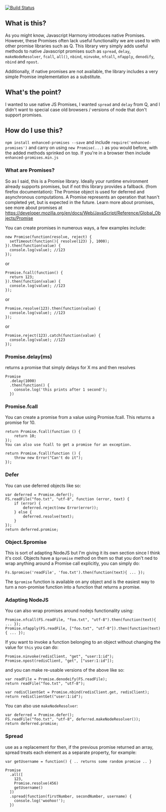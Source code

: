 [![Build Status](https://travis-ci.org/Macmee/enhanced-promises.svg?branch=master)](https://travis-ci.org/Macmee/enhanced-promises)

## What is this?

As you might know, Javascript Harmony introduces native Promises. However, these Promises often lack useful functionality we are used to with other promise libraries such as Q. This library very simply adds useful methods to native Javascript promises such as `spread`, `delay`, `makeNodeResolver`, `fcall`, `all()`, `nbind`, `ninvoke`, `nfcall`, `nfapply`, `denodify`, `nbind` and `npost`.

Additionally, if native promises are not available, the library includes a very simple Promise implementation as a substitute.

## What's the point?

I wanted to use native JS Promises, I wanted `spread` and `delay` from Q, and I didn't want to special case old browsers / versions of node that don't support promises.

## How do I use this?

`npm install enhanced-promises --save` and include `require('enhanced-promises')` and carry on using `new Promise(...)` as you would before, with the added methods sprinked on top. If you're in a browser then include `enhanced-promises.min.js`

### What are Promises?

So as I said, this is a Promise library. Ideally your runtime environment already supports promises, but if not this library provides a fallback. (from firefox documentation): The Promise object is used for deferred and asynchronous computations. A Promise represents an operation that hasn't completed yet, but is expected in the future. Learn more about promises, see more about promises at https://developer.mozilla.org/en/docs/Web/JavaScript/Reference/Global_Objects/Promise

You can create promises in numerous ways, a few examples include:

```
new Promise(function(resolve, reject) {
  setTimeout(function(){ resolve(123) }, 1000);
}).then(function(value) {
  console.log(value); //123
});
```
or
```
Promise.fcall(function() {
  return 123;
}).then(function(value) {
  console.log(value); //123
});
```
or
```
Promise.resolve(123).then(function(value) {
  console.log(value); //123
});
```
or
```
Promise.reject(123).catch(function(value) {
  console.log(value); //123
});
```

### Promise.delay(ms)

returns a promise that simply delays for X ms and then resolves

```
Promise
  .delay(1000)
  .then(function() {
    console.log('this prints after 1 second');
  })
```

### Promise.fcall

You can create a promise from a value using Promise.fcall. This returns a promise for 10.

```
return Promise.fcall(function () {
    return 10;
});
You can also use fcall to get a promise for an exception.

return Promise.fcall(function () {
    throw new Error("Can't do it");
});
```

### Defer

You can use deferred objects like so:

```
var deferred = Promise.defer();
FS.readFile("foo.txt", "utf-8", function (error, text) {
    if (error) {
        deferred.reject(new Error(error));
    } else {
        deferred.resolve(text);
    }
});
return deferred.promise;
```

### Object.$promise

This is sort of adapting NodeJS but I'm giving it its own section since I think it's cool. Objects have a `$promise` method on them so that you don't ned to wrap anything around a Promise call explicitly, you can simply do:

```
Fs.$promise('readFile', 'foo.txt').then(function(text){ ... });
```

The `$promise` function is available on any object and is the easiest way to turn a non-promise function into a function that returns a promise.

### Adapting NodeJS

You can also wrap promises around nodejs functionality using:

```
Promise.nfcall(FS.readFile, "foo.txt", "utf-8").then(function(text){ ... });
Promise.nfapply(FS.readFile, ["foo.txt", "utf-8"]).then(function(text){ ... });
```

If you want to invoke a function belonging to an object without changing the value for `this` you can do:

```
Promise.ninvoke(redisClient, "get", "user:1:id");
Promise.npost(redisClient, "get", ["user:1:id"]);
```

and you can make re-usable versions of the above like so:

```
var readFile = Promise.denodeify(FS.readFile);
return readFile("foo.txt", "utf-8");

var redisClientGet = Promise.nbind(redisClient.get, redisClient);
return redisClientGet("user:1:id");
```

You can also use `makeNodeResolver`:

```
var deferred = Promise.defer();
FS.readFile("foo.txt", "utf-8", deferred.makeNodeResolver());
return deferred.promise;
```

### Spread

use as a replacement for then, if the previous promise returned an array, spread treats each element as a separate property, for example:

```
var getUsername = function() { .. returns some random promise .. }

Promise
  .all([
    123,
    Promise.resolve(456)
    getUsername()
  ])
  .spread(function(firstNumber, secondNumber, username) {
    console.log('woohoo!');
  })
```
